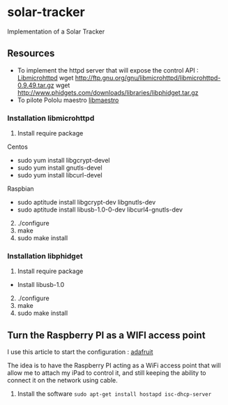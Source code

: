 # solar-tracker
Implementation of a Solar Tracker

## Resources
* To implement the httpd server that will expose the control API : [Libmicrohttpd](https://www.gnu.org/software/libmicrohttpd/)
wget http://ftp.gnu.org/gnu/libmicrohttpd/libmicrohttpd-0.9.49.tar.gz
wget http://www.phidgets.com/downloads/libraries/libphidget.tar.gz
* To pilote Pololu maestro [libmaestro](https://github.com/pdehn/libmaestro)

### Installation libmicrohttpd
1. Install require package

Centos
* sudo yum install libgcrypt-devel
* sudo yum install gnutls-devel
* sudo yum install libcurl-devel

Raspbian
* sudo aptitude install libgcrypt-dev libgnutls-dev 
* sudo aptitude install libusb-1.0-0-dev libcurl4-gnutls-dev

2. ./configure
3. make
4. sudo make install

### Installation libphidget
1. Install require package
 * Install libusb-1.0
2. ./configure
3. make
4. sudo make install

## Turn the Raspberry PI as a WIFI access point
I use this article to start the configuration : [adafruit](https://learn.adafruit.com/setting-up-a-raspberry-pi-as-a-wifi-access-point/install-software)

The idea is to have the Raspberry PI acting as a WiFi access point that will allow me to attach my iPad to control it, and still keeping the ability to connect it on the network using cable.

1. Install the software
`sudo apt-get install hostapd isc-dhcp-server`
